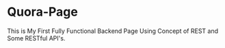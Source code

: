 # Quora-Page
This is My First Fully Functional Backend Page Using Concept of REST and Some RESTful API's.
